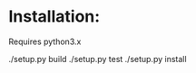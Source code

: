 Installation:
============

Requires python3.x

./setup.py build
./setup.py test
./setup.py install

